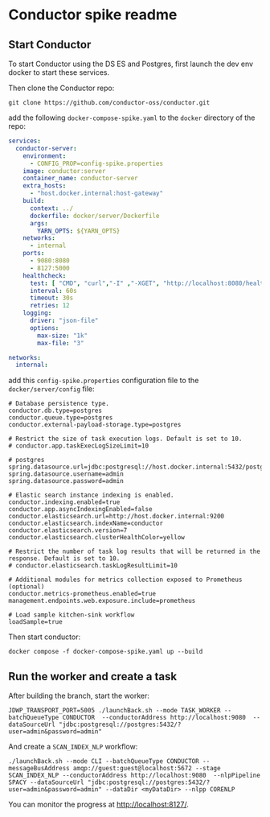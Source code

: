 # Conductor spike readme

## Start Conductor

To start Conductor using the DS ES and Postgres, first launch the dev env docker to start these services.

Then clone the Conductor repo:
```console
git clone https://github.com/conductor-oss/conductor.git
```

add the following `docker-compose-spike.yaml` to the `docker` directory of the repo:
```yaml
services:
  conductor-server:
    environment:
      - CONFIG_PROP=config-spike.properties
    image: conductor:server
    container_name: conductor-server
    extra_hosts:
      - "host.docker.internal:host-gateway"
    build:
      context: ../
      dockerfile: docker/server/Dockerfile
      args:
        YARN_OPTS: ${YARN_OPTS}
    networks:
      - internal
    ports:
      - 9080:8080
      - 8127:5000
    healthcheck:
      test: [ "CMD", "curl","-I" ,"-XGET", "http://localhost:8080/health" ]
      interval: 60s
      timeout: 30s
      retries: 12
    logging:
      driver: "json-file"
      options:
        max-size: "1k"
        max-file: "3"

networks:
  internal:
```

add this `config-spike.properties` configuration file to the `docker/server/config` file:
```properties
# Database persistence type.
conductor.db.type=postgres
conductor.queue.type=postgres
conductor.external-payload-storage.type=postgres

# Restrict the size of task execution logs. Default is set to 10.
# conductor.app.taskExecLogSizeLimit=10

# postgres
spring.datasource.url=jdbc:postgresql://host.docker.internal:5432/postgres
spring.datasource.username=admin
spring.datasource.password=admin

# Elastic search instance indexing is enabled.
conductor.indexing.enabled=true
conductor.app.asyncIndexingEnabled=false
conductor.elasticsearch.url=http://host.docker.internal:9200
conductor.elasticsearch.indexName=conductor
conductor.elasticsearch.version=7
conductor.elasticsearch.clusterHealthColor=yellow

# Restrict the number of task log results that will be returned in the response. Default is set to 10.
# conductor.elasticsearch.taskLogResultLimit=10

# Additional modules for metrics collection exposed to Prometheus (optional)
conductor.metrics-prometheus.enabled=true
management.endpoints.web.exposure.include=prometheus

# Load sample kitchen-sink workflow
loadSample=true
```

Then start conductor:
```console
docker compose -f docker-compose-spike.yaml up --build
```

## Run the worker and create a task

After building the branch, start the worker:
```console
JDWP_TRANSPORT_PORT=5005 ./launchBack.sh --mode TASK_WORKER --batchQueueType CONDUCTOR  --conductorAddress http://localhost:9080  --dataSourceUrl "jdbc:postgresql://postgres:5432/?user=admin&password=admin"
```

And create a `SCAN_INDEX_NLP` workflow:
```console
./launchBack.sh --mode CLI --batchQueueType CONDUCTOR --messageBusAddress amqp://guest:guest@localhost:5672 --stage SCAN_INDEX_NLP --conductorAddress http://localhost:9080  --nlpPipeline SPACY --dataSourceUrl "jdbc:postgresql://postgres:5432/?user=admin&password=admin" --dataDir <myDataDir> --nlpp CORENLP
```

You can monitor the progress at [http://localhost:8127/](http://localhost:8127/).